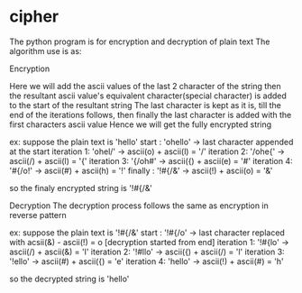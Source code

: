 # cipher

The python program is for encryption and decryption of plain text
The algorithm use is as:

Encryption

Here we will add the ascii values of the last 2 character of the string
then the resultant ascii value's equivalent character(special character) is added to the start of the resultant string
The last character is kept as it is, till the end of the iterations follows, 
then finally the last character is added with the first characters ascii value
Hence we will get the fully encrypted string

ex:
suppose the plain text is 'hello'
start      : 'ohello'   ->  last character appended at the start
iteration 1: 'ohel/'    ->  ascii(o) + ascii(l) = '/'
iteration 2: '/ohe{'    ->  ascii(/) + ascii(l) = '{'
iteration 3: '{/oh#'    ->  ascii({) + ascii(e) = '#'
iteration 4: '#{/o!'    ->  ascii(#) + ascii(h) = '!'
finally    : '!#{/&'    ->  ascii(!) + ascii(o) = '&'

so the finaly encrypted string is '!#{/&'

Decryption
The decryption process follows the same as encryption in reverse pattern

ex:
suppose the plain text is '!#{/&'
start      : '!#{/o'    ->  last character replaced with acsii(&) - ascii(!) = o [decryption started from end]
iteration 1: '!#{lo'    ->  ascii(/) + ascii(&) = 'l'
iteration 2: '!#llo'    ->  ascii({) + ascii(/) = 'l'
iteration 3: '!ello'    ->  ascii(#) + ascii({) = 'e'
iteration 4: 'hello'    ->  ascii(!) + ascii(#) = 'h'

so the decrypted string is 'hello'
